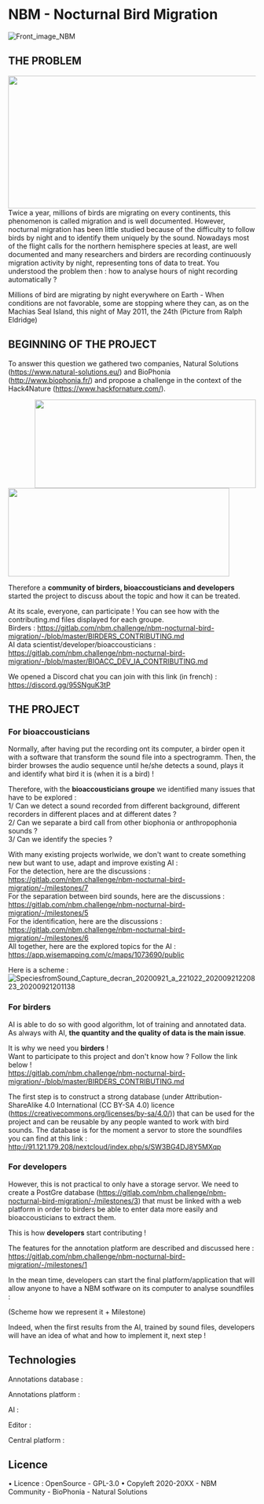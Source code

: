 # NBM - Nocturnal Bird Migration

![Front_image_NBM](/uploads/b7354c7e72f564900939999b817b2cd8/Front_image_NBM.png)

## THE PROBLEM ##
<img align="right" width="600" height="270" src="/uploads/ec07a2b80dd785cfb1494efa40d25890/SpeciesfromSound_birdfalloutRalphEldridgemachiassealisland_20200921160702_20200921141043__1_.jpg">

Twice a year, millions of birds are migrating on every continents, this phenomenon is called migration and is well documented. However, nocturnal migration has been little studied because of the difficulty to follow birds by night and to identify them uniquely by the sound. Nowadays most of the flight calls for the northern hemisphere species at least, are well documented and many researchers and birders are recording continuously migration activity by night, representing tons of data to treat. 
You understood the problem then : how to analyse hours of night recording automatically ? 

Millions of bird are migrating by night everywhere on Earth - When conditions are not favorable, some are stopping where they can, as on the Machias Seal Island, this night of May 2011, the 24th (Picture from Ralph Eldridge)
<br>
## BEGINNING OF THE PROJECT ##

To answer this question we gathered two companies, Natural Solutions (https://www.natural-solutions.eu/) and BioPhonia (http://www.biophonia.fr/) and propose a challenge in the context of the Hack4Nature (https://www.hackfornature.com/).

<img align= "right" width="450" height="180" src="/uploads/e974f8f4715b4bbb5d766e5f97d4e821/logo_NS_fond-blanc.webp">
<img width="450" height="180" src="/uploads/7ad014a872620614846256079ef1fe9c/logo_BioPhonia.jpg">

<br>

Therefore a **community of birders, bioaccousticians and developers** started the project to discuss about the topic and how it can be treated. 

At its scale, everyone, can participate ! You can see how with the contributing.md files displayed for each groupe. <br>
Birders : https://gitlab.com/nbm.challenge/nbm-nocturnal-bird-migration/-/blob/master/BIRDERS_CONTRIBUTING.md <br>
AI data scientist/developer/bioaccousticians : https://gitlab.com/nbm.challenge/nbm-nocturnal-bird-migration/-/blob/master/BIOACC_DEV_IA_CONTRIBUTING.md

We opened a Discord chat you can join with this link (in french) : https://discord.gg/95SNguK3tP 

## THE PROJECT ##

### For bioaccousticians ###

Normally, after having put the recording ont its computer, a birder open it with a software that transform the sound file into a spectrogramm. 
Then, the birder browses the audio sequence until he/she detects a sound, plays it and identify what bird it is (when it is a bird) ! 

Therefore, with the **bioaccousticians groupe** we identified many issues that have to be explored : <br>
1/ Can we detect a sound recorded from different background, different recorders in different places and at different dates ? 
<br>
2/ Can we separate a bird call from other biophonia or anthropophonia sounds ? 
<br>
3/ Can we identify the species ?
<br>

With many existing projects worlwide, we don't want to create something new but want to use, adapt and improve existing AI :  
    For the detection, here are the discussions :  https://gitlab.com/nbm.challenge/nbm-nocturnal-bird-migration/-/milestones/7
    <br>
    For the separation between bird sounds, here are the discussions :  https://gitlab.com/nbm.challenge/nbm-nocturnal-bird-migration/-/milestones/5
    <br>
    For the identification, here are the discussions : https://gitlab.com/nbm.challenge/nbm-nocturnal-bird-migration/-/milestones/6
    <br>
All together, here are the explored topics for the AI : https://app.wisemapping.com/c/maps/1073690/public 

Here is a scheme : 
![SpeciesfromSound_Capture_decran_20200921_a_221022_20200921220823_20200921201138](/uploads/bb19c399eb66f97eab18b6b86ab26234/SpeciesfromSound_Capture_decran_20200921_a_221022_20200921220823_20200921201138.jpg)

### For birders ###

AI is able to do so with good algorithm, lot of training and annotated data. 
As always with AI, **the quantity and the quality of data is the main issue**. 

It is why we need you **birders** ! <br>
Want to participate to this project and don't know how ? Follow the link below ! <br>
https://gitlab.com/nbm.challenge/nbm-nocturnal-bird-migration/-/blob/master/BIRDERS_CONTRIBUTING.md <br>

The first step is to construct a strong database  (under Attribution-ShareAlike 4.0 International (CC BY-SA 4.0) licence (https://creativecommons.org/licenses/by-sa/4.0/)) that can be used for the project and can be reusable by any people wanted to work with bird sounds. 
The database is for the moment a servor to store the soundfiles you can find at this link : http://91.121.179.208/nextcloud/index.php/s/SW3BG4DJ8Y5MXqp

### For developers ###

However, this is not practical to only have a storage servor. We need to create a PostGre database (https://gitlab.com/nbm.challenge/nbm-nocturnal-bird-migration/-/milestones/3) that must be linked with a web platform in order to birders be able to enter data more easily and bioaccousticians to extract them. 

This is how **developers** start contributing !  

The features for the annotation platform are described and discussed here : https://gitlab.com/nbm.challenge/nbm-nocturnal-bird-migration/-/milestones/1 

In the mean time, developers can start the final platform/application that will allow anyone to have a NBM sotfware on its computer to analyse soundfiles : 

(Scheme how we represent it + Milestone)

Indeed, when the first results from the AI, trained by sound files, developers will have an idea of what and how to implement it, next step ! 

## Technologies ##

Annotations database : 

Annotations platform : 

AI : 

Editor : 

Central platform : 

## Licence ## 

• Licence : OpenSource - GPL-3.0
• Copyleft 2020-20XX - NBM Community - BioPhonia - Natural Solutions
 
